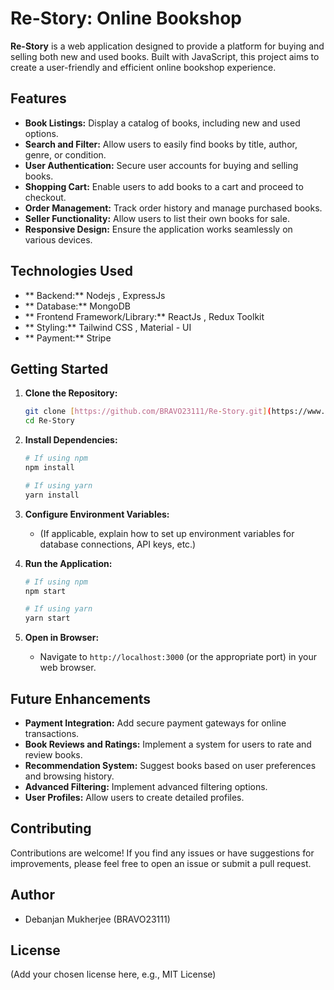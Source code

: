# Re-Story: Online Bookshop

**Re-Story** is a web application designed to provide a platform for buying and selling both new and used books. Built with JavaScript, this project aims to create a user-friendly and efficient online bookshop experience.

## Features

* **Book Listings:** Display a catalog of books, including new and used options.
* **Search and Filter:** Allow users to easily find books by title, author, genre, or condition.
* **User Authentication:** Secure user accounts for buying and selling books.
* **Shopping Cart:** Enable users to add books to a cart and proceed to checkout.
* **Order Management:** Track order history and manage purchased books.
* **Seller Functionality:** Allow users to list their own books for sale.
* **Responsive Design:** Ensure the application works seamlessly on various devices.

## Technologies Used

* ** Backend:** Nodejs , ExpressJs
* ** Database:** MongoDB
* ** Frontend Framework/Library:** ReactJs , Redux Toolkit
* ** Styling:** Tailwind CSS , Material - UI
* ** Payment:** Stripe

## Getting Started

1.  **Clone the Repository:**
    ```bash
    git clone [https://github.com/BRAVO23111/Re-Story.git](https://www.google.com/search?q=https://github.com/BRAVO23111/Re-Story.git)
    cd Re-Story
    ```

2.  **Install Dependencies:**
    ```bash
    # If using npm
    npm install

    # If using yarn
    yarn install
    ```

3.  **Configure Environment Variables:**
    * (If applicable, explain how to set up environment variables for database connections, API keys, etc.)

4.  **Run the Application:**
    ```bash
    # If using npm
    npm start

    # If using yarn
    yarn start
    ```

5.  **Open in Browser:**
    * Navigate to `http://localhost:3000` (or the appropriate port) in your web browser.

## Future Enhancements

* **Payment Integration:** Add secure payment gateways for online transactions.
* **Book Reviews and Ratings:** Implement a system for users to rate and review books.
* **Recommendation System:** Suggest books based on user preferences and browsing history.
* **Advanced Filtering:** Implement advanced filtering options.
* **User Profiles:** Allow users to create detailed profiles.

## Contributing

Contributions are welcome! If you find any issues or have suggestions for improvements, please feel free to open an issue or submit a pull request.

## Author

* Debanjan Mukherjee (BRAVO23111)

## License

(Add your chosen license here, e.g., MIT License)
